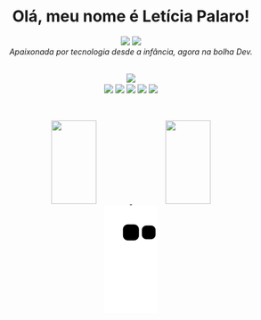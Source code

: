 <div align="center">
  <h1> Olá, meu nome é Letícia Palaro! </h1>
  <a href="https://www.linkedin.com/in/let%C3%ADcia-palaro-a870b0243/" target="_blank"><img src="https://img.shields.io/badge/-LinkedIn-%230077B5?style=for-the-badge&logo=linkedin&logoColor=white" target="_blank"></a> 
  <a href = "mailto:leticiapalaro@live.com"><img src="https://img.shields.io/badge/-Gmail-%23333?style=for-the-badge&logo=gmail&logoColor=white" target="_blank"></a><br>
  <em>Apaixonada por tecnologia desde a infância, agora na bolha Dev.</em><br><br>
  
  <img height="150vh" src="https://github.com/leticiapalaro/leticiapalaro/blob/main/ok.gif?raw=true"><br>
  <img height="50vh" src="https://cdn.jsdelivr.net/gh/devicons/devicon/icons/html5/html5-plain-wordmark.svg" />
  <img height="50vh" src="https://cdn.jsdelivr.net/gh/devicons/devicon/icons/css3/css3-plain-wordmark.svg" />
  <img height="40vh" src="https://cdn.jsdelivr.net/gh/devicons/devicon/icons/javascript/javascript-plain.svg" />
  <img height="63vh" src="https://cdn.jsdelivr.net/gh/devicons/devicon/icons/java/java-original-wordmark.svg" />
  <img height="40vh" src="https://cdn.jsdelivr.net/gh/devicons/devicon/icons/csharp/csharp-original.svg" />
</div>

##

<div align="center"><br>
  <a href="https://github.com/leticia-palaro">
  <img width="40%" height="150vh" src="https://github-readme-stats.vercel.app/api?username=leticiapalaro&show_icons=true&theme=dracula&include_all_commits=true&count_private=true"/>
  <img width="40%" height="150vh" src="https://github-readme-stats.vercel.app/api/top-langs/?username=leticiapalaro&layout=compact&langs_count=7&theme=dracula"/>
  <br>
  <img src="https://github.com/rafaballerini/rafaballerini/blob/output/github-contribution-grid-snake.svg">
</div>



<!--
**leticia-palaro/leticia-palaro** is a ✨ _special_ ✨ repository because its `README.md` (this file) appears on your GitHub profile.

Here are some ideas to get you started:

- 🔭 I’m currently working on ...
- 🌱 I’m currently learning ...
- 👯 I’m looking to collaborate on ...
- 🤔 I’m looking for help with ...
- 💬 Ask me about ...
- 📫 How to reach me: ...
- 😄 Pronouns: ...
- ⚡ Fun fact: ...
-->
